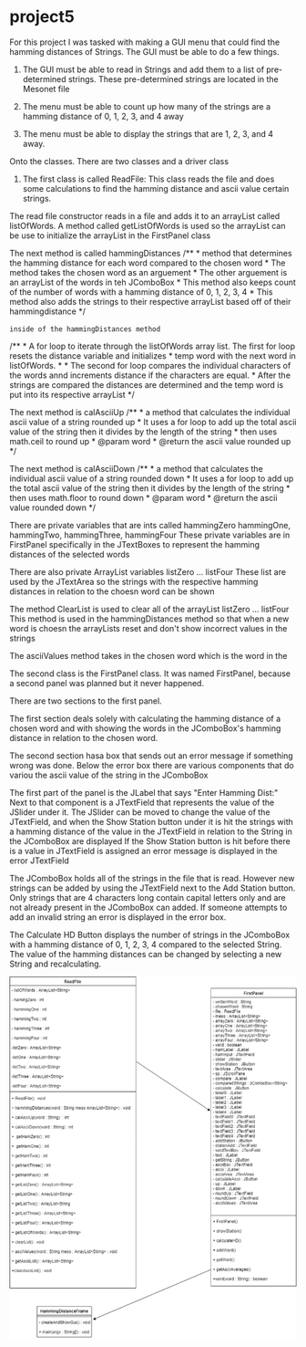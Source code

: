 # project5

For this project I was tasked with making a GUI menu that could find the hamming distances of Strings.
The GUI must be able to do a few things.

1. The GUI must be able to read in Strings and add them to a list of pre-determined strings. These pre-determined strings are located
in the Mesonet file

2. The menu must be able to count up how many of the strings are a hamming distance of 0, 1, 2, 3, and 4 away

3. The menu must be able to display the strings that are 1, 2, 3, and 4 away.

Onto the classes. There are two classes and a driver class

1. The first class is called ReadFile: This class reads the file and does some calculations to find the hamming distance and ascii
value certain strings.

The read file constructor reads in a file and adds it to an arrayList called listOfWords. 
A method called getListOfWords is used so the arrayList can be use to initialize the arrayList in the FirstPanel class

The next method is called hammingDistances
/**
	 * method that determines the hamming distance for each word compared to the chosen word
	 * The method takes the chosen word as an arguement
	 * The other arguement is an arrayList of the words in teh JComboBox
	 * This method also keeps count of the number of words with a hamming distance of 0, 1, 2, 3, 4
	 * This method also adds the strings to their respective arrayList based off of their hammingdistance
	 */
    
    inside of the hammingDistances method
   /**
		 * A for loop to iterate through the listOfWords array list. The first for loop resets the distance variable and initializes 
		 * temp word with the next word in listOfWords.
		 * 
		 * The second for loop compares the individual characters of the words annd increments distance if the characters are equal.
		 * After the strings are compared the distances are determined and the temp word is put into its respective arrayList
		 */

The next method is calAsciiUp
/**
	 * a method that calculates the individual ascii value of a string rounded up
	 * It uses a for loop to add up the total ascii value of the string then it divides by the length of the string
	 * then uses math.ceil to round up
	 * @param word
	 * @return the ascii value rounded up
	 */
  
The next method is calAsciiDown
/**
	 * a method that calculates the individual ascii value of a string rounded down
	 * It uses a for loop to add up the total ascii value of the string then it divides by the length of the string
	 * then uses math.floor to round down
	 * @param word
	 * @return the ascii value rounded down
	 */

There are private variables that are ints called
hammingZero hammingOne, hammingTwo, hammingThree, hammingFour 
These private variables are in FirstPanel specifically in the JTextBoxes to represent the hamming distances of the selected words

There are also private ArrayList<String> variables 
listZero ... listFour
These list are used by the JTextArea so the strings with the respective hamming distances in relation to the choesn word can
be shown
  
The method ClearList is used to clear all of the arrayList listZero ... listFour
This method is used in the hammingDistances method so that when a new word is choesn the arrayLists reset and don't show incorrect
values in the strings

The asciiValues method takes in the chosen word which is the word in the 


The second class is the FirstPanel class. It was named FirstPanel, because a second panel was planned but it never happened.

There are two sections to the first panel.

The first section deals solely with calculating the hamming distance of a chosen word and with showing the words in the 
JComboBox's hamming distance in relation to the chosen word.

The second section hasa box that sends out an error message if something wrong was done.
Below the error box there are various components that do variou the ascii value of the string in the JComboBox

The first part of the panel is the JLabel that says "Enter Hamming Dist:"
Next to that component is a JTextField that represents the value of the JSlider under it.
The JSlider can be moved to change the value of the JTextField, and when the Show Station button under it is hit
the strings with a hamming distance of the value in the JTextField in relation to the String in the JComboBox are displayed
If the Show Station button is hit before there is a value in JTextField is assigned an error message is displayed in the 
error JTextField

The JComboBox holds all of the strings in the file that is read. However new strings can be added by using the JTextField
next to the Add Station button. Only strings that are 4 characters long contain capital letters only and are not already
present in the JComboBox can added. If someone attempts to add an invalid string an error is displayed in the error box. 

The Calculate HD Button displays the number of strings in the JComboBox with a hamming distance of 0, 1, 2, 3, 4 compared to the
selected String. 
The value of the hamming distances can be changed by selecting a new String and recalculating.









![alt text](https://github.com/cil0834/project5/blob/master/Untitled%20Diagram%20(2).png)
